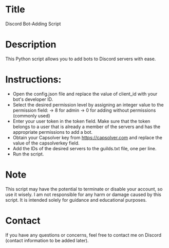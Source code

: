 # Title
Discord Bot-Adding Script

# Description
This Python script allows you to add bots to Discord servers with ease.

# Instructions:
- Open the config.json file and replace the value of client_id with your bot's developer ID.
- Select the desired permission level by assigning an integer value to the permission field:
   -> 8 for admin
   -> 0 for adding without permissions (commonly used)
- Enter your user token in the token field. Make sure that the token belongs to a user that is already a member of the servers and has the appropriate permissions to add a bot.
- Obtain your Capsolver key from https://capsolver.com and replace the value of the capsolverkey field.
- Add the IDs of the desired servers to the guilds.txt file, one per line.
- Run the script.

# Note
This script may have the potential to terminate or disable your account, so use it wisely. I am not responsible for any harm or damage caused by this script. It is intended solely for guidance and educational purposes.

# Contact
If you have any questions or concerns, feel free to contact me on Discord (contact information to be added later).
